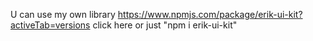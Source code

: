 U can use my own library https://www.npmjs.com/package/erik-ui-kit?activeTab=versions click here or just
"npm i erik-ui-kit"
